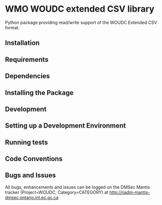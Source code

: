 # WMO WOUDC extended CSV library

Python package providing read/write support of the WOUDC Extended CSV format.

## Installation


## Requirements


## Dependencies


## Installing the Package


## Development


## Setting up a Development Environment


## Running tests


## Code Conventions


## Bugs and Issues

All bugs, enhancements and issues can be logged on the DMSec
Mantis tracker (Project=WOUDC, Category=CATEGORY) at
http://nadm-mantis-dmsec.ontario.int.ec.gc.ca

